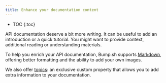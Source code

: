 ```yaml
---
title: Enhance your documentation content
---
```


- TOC
{:toc}

API documentation deserve a bit more writing. It can be useful to add an introduction or a quick tutorial. You might want to provide context, additional reading or understanding materials.

To help you enrich your API documentation, Bump.sh supports [Markdown](/help/enhance-documentation-content/markdown-support/), offering better formatting and the ability to add your own images.

We also offer [topics](/help/enhance-documentation-content/topics/): an exclusive custom property that allows you to add extra information to your documentation.